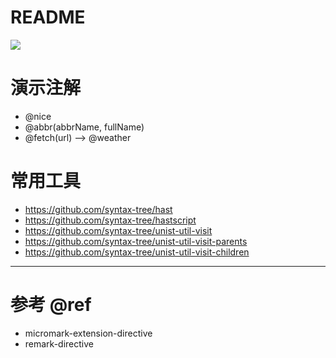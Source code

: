 # README

![](https://luo0412.oss-cn-hangzhou.aliyuncs.com/1652201496335-dptYmfwpHjJm.png)

# 演示注解

- @nice
- @abbr(abbrName, fullName)
- @fetch(url) --> @weather

# 常用工具

- https://github.com/syntax-tree/hast
- https://github.com/syntax-tree/hastscript
- https://github.com/syntax-tree/unist-util-visit
- https://github.com/syntax-tree/unist-util-visit-parents
- https://github.com/syntax-tree/unist-util-visit-children

---

# 参考 @ref

- micromark-extension-directive
- remark-directive
